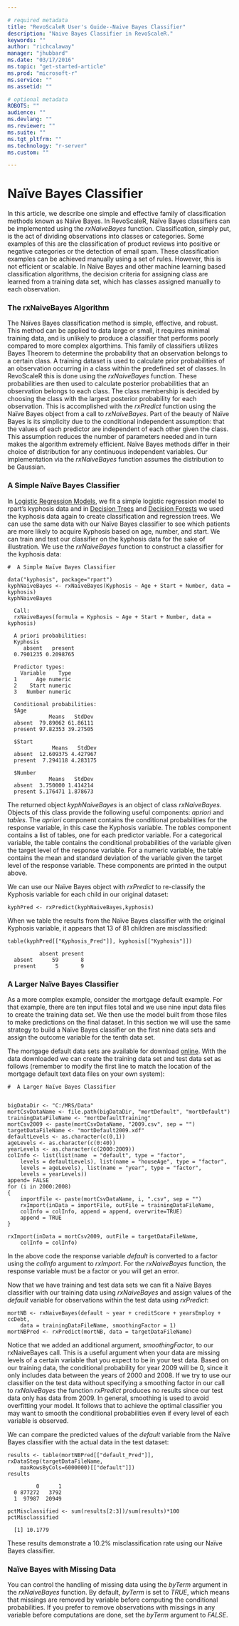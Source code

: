 ```yaml
---

# required metadata
title: "RevoScaleR User's Guide--Naive Bayes Classifier"
description: "Naive Bayes Classifier in RevoScaleR."
keywords: ""
author: "richcalaway"
manager: "jhubbard"
ms.date: "03/17/2016"
ms.topic: "get-started-article"
ms.prod: "microsoft-r"
ms.service: ""
ms.assetid: ""

# optional metadata
ROBOTS: ""
audience: ""
ms.devlang: ""
ms.reviewer: ""
ms.suite: ""
ms.tgt_pltfrm: ""
ms.technology: "r-server"
ms.custom: ""

---
```


# Naïve Bayes Classifier

In this article, we describe one simple and effective family of classification methods known as Naïve Bayes. In RevoScaleR, Naïve Bayes classifiers can be implemented using the *rxNaiveBayes* function. Classification, simply put, is the act of dividing observations into classes or categories. Some examples of this are the classification of product reviews into positive or negative categories or the detection of email spam. These classification examples can be achieved manually using a set of rules. However, this is not efficient or scalable. In Naïve Bayes and other machine learning based classification algorithms, the decision criteria for assigning class are learned from a training data set, which has classes assigned manually to each observation.

### The rxNaiveBayes Algorithm

The Naïves Bayes classification method is simple, effective, and robust. This method can be applied to data large or small, it requires minimal training data, and is unlikely to produce a classifier that performs poorly compared to more complex algorthims. This family of classifiers utilizes Bayes Theorem to determine the probability that an observation belongs to a certain class. A training dataset is used to calculate prior probabilities of an observation occurring in a class within the predefined set of classes. In RevoScaleR this is done using the *rxNaiveBayes* function. These probabilities are then used to calculate posterior probabilities that an observation belongs to each class. The class membership is decided by choosing the class with the largest posterior probability for each observation. This is accomplished with the *rxPredict* function using the Naïve Bayes object from a call to *rxNaiveBayes*. Part of the beauty of Naïve Bayes is its simplicity due to the conditional independent assumption: that the values of each predictor are independent of each other given the class. This assumption reduces the number of parameters needed and in turn makes the algorithm extremely efficient. Naïve Bayes methods differ in their choice of distribution for any continuous independent variables. Our implementation via the *rxNaiveBayes* function assumes the distribution to be Gaussian.

### A Simple Naïve Bayes Classifier

In [Logistic Regression Models](scaler-user-guide-logistic-regression.md), we fit a simple logistic regression model to rpart’s kyphosis data and in [Decision Trees](scaler-user-guide-decision-tree.md) and [Decision Forests](scaler-user-guide-decision-forest.md) we used the kyphosis data again to create classification and regression trees. We can use the same data with our Naïve Bayes classifier to see which patients are more likely to acquire Kyphosis based on age, number, and start. We can train and test our classifier on the kyphosis data for the sake of illustration. We use the *rxNaiveBayes* function to construct a classifier for the kyphosis data:

	#  A Simple Naïve Bayes Classifier
	
	data("kyphosis", package="rpart")
	kyphNaiveBayes <- rxNaiveBayes(Kyphosis ~ Age + Start + Number, data = kyphosis)
	kyphNaiveBayes

	  Call:
	  rxNaiveBayes(formula = Kyphosis ~ Age + Start + Number, data = kyphosis)
	  
	  A priori probabilities:
	  Kyphosis
		 absent   present 
	  0.7901235 0.2098765 
	  
	  Predictor types:
		Variable    Type
	  1      Age numeric
	  2    Start numeric
	  3   Number numeric
	  
	  Conditional probabilities:
	  $Age
				 Means   StdDev
	  absent  79.89062 61.86111
	  present 97.82353 39.27505
	  
	  $Start
				  Means   StdDev
	  absent  12.609375 4.427967
	  present  7.294118 4.283175
	  
	  $Number
				 Means   StdDev
	  absent  3.750000 1.414214
	  present 5.176471 1.878673
	  
The returned object *kyphNaiveBayes* is an object of class *rxNaiveBayes*. Objects of this class provide the following useful components: *apriori* and *tables*. The *apriori* component contains the conditional probabilities for the response variable, in this case the Kyphosis variable. The *tables* component contains a list of tables, one for each predictor variable. For a categorical variable, the table contains the conditional probabilities of the variable given the target level of the response variable. For a numeric variable, the table contains the mean and standard deviation of the variable given the target level of the response variable. These components are printed in the output above.

We can use our Naïve Bayes object with *rxPredict* to re-classify the Kyphosis variable for each child in our original dataset:

	kyphPred <- rxPredict(kyphNaiveBayes,kyphosis)

When we table the results from the Naïve Bayes classifier with the original Kyphosis variable, it appears that 13 of 81 children are misclassified:

	table(kyphPred[["Kyphosis_Pred"]], kyphosis[["Kyphosis"]])

	          absent present
	  absent      59       8
	  present      5       9


### A Larger Naïve Bayes Classifier

As a more complex example, consider the mortgage default example. For that example, there are ten input files total and we use nine input data files to create the training data set. We then use the model built from those files to make predictions on the final dataset. In this section we will use the same strategy to build a Naïve Bayes classifier on the first nine data sets and assign the outcome variable for the tenth data set.

The mortgage default data sets are available for download [online](http://go.microsoft.com/fwlink/?LinkID=698896&clcid=0x409). With the data downloaded we can create the training data set and test data set as follows (remember to modify the first line to match the location of the mortgage default text data files on your own system):

	#  A Larger Naïve Bayes Classifier
	
	
	bigDataDir <- "C:/MRS/Data"
	mortCsvDataName <- file.path(bigDataDir, "mortDefault", "mortDefault")
	trainingDataFileName <- "mortDefaultTraining"
	mortCsv2009 <- paste(mortCsvDataName, "2009.csv", sep = "")
	targetDataFileName <- "mortDefault2009.xdf"
	defaultLevels <- as.character(c(0,1))
	ageLevels <- as.character(c(0:40))
	yearLevels <- as.character(c(2000:2009))
	colInfo <- list(list(name  = "default", type = "factor",
	    levels = defaultLevels), list(name = "houseAge", type = "factor",
	    levels = ageLevels), list(name = "year", type = "factor",
	    levels = yearLevels))
	append= FALSE
	for (i in 2000:2008)
	{
	    importFile <- paste(mortCsvDataName, i, ".csv", sep = "")
	    rxImport(inData = importFile, outFile = trainingDataFileName,
	    colInfo = colInfo, append = append, overwrite=TRUE)
	    append = TRUE
	}
	
	rxImport(inData = mortCsv2009, outFile = targetDataFileName, 
	    colInfo = colInfo)
	
In the above code the response variable *default* is converted to a factor using the *colInfo* argument to *rxImport*. For the *rxNaiveBayes* function, the response variable must be a factor or you will get an error.

Now that we have training and test data sets we can fit a Naïve Bayes classifier with our training data using *rxNaiveBayes* and assign values of the *default* variable for observations within the test data using *rxPredict*:

	mortNB <- rxNaiveBayes(default ~ year + creditScore + yearsEmploy + ccDebt,
		data = trainingDataFileName, smoothingFactor = 1)
	mortNBPred <- rxPredict(mortNB, data = targetDataFileName)

Notice that we added an additional argument, *smoothingFactor*, to our rxNaiveBayes call. This is a useful argument when your data are missing levels of a certain variable that you expect to be in your test data. Based on our training data, the conditional probability for year 2009 will be 0, since it only includes data between the years of 2000 and 2008. If we try to use our classifier on the test data without specifying a smoothing factor in our call to *rxNaiveBayes* the function *rxPredict* produces no results since our test data only has data from 2009. In general, smoothing is used to avoid overfitting your model. It follows that to achieve the optimal classifier you may want to smooth the conditional probabilities even if every level of each variable is observed.

We can compare the predicted values of the *default* variable from the Naïve Bayes classifier with the actual data in the test dataset:

	results <- table(mortNBPred[["default_Pred"]], rxDataStep(targetDataFileName, 
	    maxRowsByCols=6000000)[["default"]])
	results

	         0      1
	  0 877272   3792
	  1  97987  20949

	pctMisclassified <- sum(results[2:3])/sum(results)*100
	pctMisclassified

	  [1] 10.1779

These results demonstrate a 10.2% misclassification rate using our Naïve Bayes classifier.

### Naïve Bayes with Missing Data

You can control the handling of missing data using the *byTerm* argument in the *rxNaiveBayes* function. By default, *byTerm* is set to *TRUE*, which means that missings are removed by variable before computing the conditional probabilities. If you prefer to remove observations with missings in any variable before computations are done, set the *byTerm* argument to *FALSE*.
